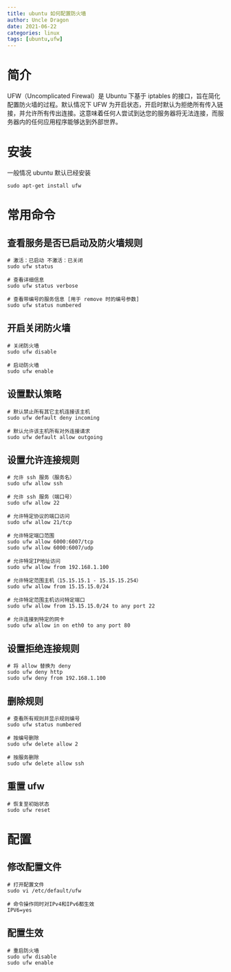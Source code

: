 ```yaml
---
title: ubuntu 如何配置防火墙
author: Uncle Dragon
date: 2021-06-22
categories: linux
tags: [ubuntu,ufw]
---
```



# 简介
UFW（Uncomplicated Firewal）是 Ubuntu 下基于 iptables 的接口，旨在简化配置防火墙的过程。默认情况下 UFW 为开启状态，开启时默认为拒绝所有传入链接，并允许所有传出连接。这意味着任何人尝试到达您的服务器将无法连接，而服务器内的任何应用程序能够达到外部世界。
 
 # 安装
 一般情况 ubuntu 默认已经安装
 
 ```shell
 sudo apt-get install ufw
 ```
 
 # 常用命令
 
 ## 查看服务是否已启动及防火墙规则
 
```shell
# 激活：已启动 不激活：已关闭
sudo ufw status

# 查看详细信息
sudo ufw status verbose

# 查看带编号的服务信息 [用于 remove 时的编号参数]
sudo ufw status numbered
```

## 开启关闭防火墙

```shell
# 关闭防火墙
sudo ufw disable

# 启动防火墙
sudo ufw enable
```

## 设置默认策略
```shell
# 默认禁止所有其它主机连接该主机
sudo ufw default deny incoming

# 默认允许该主机所有对外连接请求
sudo ufw default allow outgoing
```

## 设置允许连接规则
```shell
# 允许 ssh 服务（服务名）
sudo ufw allow ssh

# 允许 ssh 服务（端口号）
sudo ufw allow 22

# 允许特定协议的端口访问
sudo ufw allow 21/tcp

# 允许特定端口范围
sudo ufw allow 6000:6007/tcp
sudo ufw allow 6000:6007/udp

# 允许特定IP地址访问
sudo ufw allow from 192.168.1.100

# 允许特定范围主机（15.15.15.1 - 15.15.15.254）
sudo ufw allow from 15.15.15.0/24

# 允许特定范围主机访问特定端口
sudo ufw allow from 15.15.15.0/24 to any port 22

# 允许连接到特定的网卡
sudo ufw allow in on eth0 to any port 80
```

## 设置拒绝连接规则
```shell
# 将 allow 替换为 deny
sudo ufw deny http
sudo ufw deny from 192.168.1.100
```

## 删除规则
```shell
# 查看所有规则并显示规则编号
sudo ufw status numbered

# 按编号删除
sudo ufw delete allow 2

# 按服务删除
sudo ufw delete allow ssh
```


## 重置 ufw

```shell
# 恢复至初始状态
sudo ufw reset
```

# 配置
## 修改配置文件
```shell
# 打开配置文件
sudo vi /etc/default/ufw

# 命令操作同时对IPv4和IPv6都生效
IPV6=yes
```

## 配置生效
```shell
# 重启防火墙
sudo ufw disable
sudo ufw enable
```

